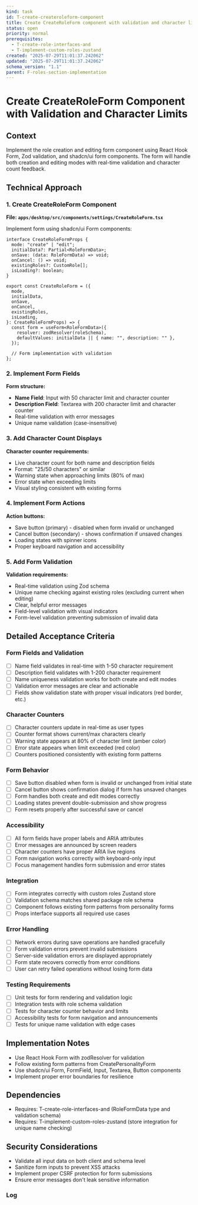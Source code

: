 ```yaml
---
kind: task
id: T-create-createroleform-component
title: Create CreateRoleForm component with validation and character limits
status: open
priority: normal
prerequisites:
  - T-create-role-interfaces-and
  - T-implement-custom-roles-zustand
created: "2025-07-29T11:01:37.242062"
updated: "2025-07-29T11:01:37.242062"
schema_version: "1.1"
parent: F-roles-section-implementation
---
```


# Create CreateRoleForm Component with Validation and Character Limits

## Context

Implement the role creation and editing form component using React Hook Form, Zod validation, and shadcn/ui form components. The form will handle both creation and editing modes with real-time validation and character count feedback.

## Technical Approach

### 1. Create CreateRoleForm Component

**File: `apps/desktop/src/components/settings/CreateRoleForm.tsx`**

Implement form using shadcn/ui Form components:

```tsx
interface CreateRoleFormProps {
  mode: "create" | "edit";
  initialData?: Partial<RoleFormData>;
  onSave: (data: RoleFormData) => void;
  onCancel: () => void;
  existingRoles?: CustomRole[];
  isLoading?: boolean;
}

export const CreateRoleForm = ({
  mode,
  initialData,
  onSave,
  onCancel,
  existingRoles,
  isLoading,
}: CreateRoleFormProps) => {
  const form = useForm<RoleFormData>({
    resolver: zodResolver(roleSchema),
    defaultValues: initialData || { name: "", description: "" },
  });

  // Form implementation with validation
};
```

### 2. Implement Form Fields

**Form structure:**

- **Name Field**: Input with 50 character limit and character counter
- **Description Field**: Textarea with 200 character limit and character counter
- Real-time validation with error messages
- Unique name validation (case-insensitive)

### 3. Add Character Count Displays

**Character counter requirements:**

- Live character count for both name and description fields
- Format: "25/50 characters" or similar
- Warning state when approaching limits (80% of max)
- Error state when exceeding limits
- Visual styling consistent with existing forms

### 4. Implement Form Actions

**Action buttons:**

- Save button (primary) - disabled when form invalid or unchanged
- Cancel button (secondary) - shows confirmation if unsaved changes
- Loading states with spinner icons
- Proper keyboard navigation and accessibility

### 5. Add Form Validation

**Validation requirements:**

- Real-time validation using Zod schema
- Unique name checking against existing roles (excluding current when editing)
- Clear, helpful error messages
- Field-level validation with visual indicators
- Form-level validation preventing submission of invalid data

## Detailed Acceptance Criteria

### Form Fields and Validation

- [ ] Name field validates in real-time with 1-50 character requirement
- [ ] Description field validates with 1-200 character requirement
- [ ] Name uniqueness validation works for both create and edit modes
- [ ] Validation error messages are clear and actionable
- [ ] Fields show validation state with proper visual indicators (red border, etc.)

### Character Counters

- [ ] Character counters update in real-time as user types
- [ ] Counter format shows current/max characters clearly
- [ ] Warning state appears at 80% of character limit (amber color)
- [ ] Error state appears when limit exceeded (red color)
- [ ] Counters positioned consistently with existing form patterns

### Form Behavior

- [ ] Save button disabled when form is invalid or unchanged from initial state
- [ ] Cancel button shows confirmation dialog if form has unsaved changes
- [ ] Form handles both create and edit modes correctly
- [ ] Loading states prevent double-submission and show progress
- [ ] Form resets properly after successful save or cancel

### Accessibility

- [ ] All form fields have proper labels and ARIA attributes
- [ ] Error messages are announced by screen readers
- [ ] Character counters have proper ARIA live regions
- [ ] Form navigation works correctly with keyboard-only input
- [ ] Focus management handles form submission and error states

### Integration

- [ ] Form integrates correctly with custom roles Zustand store
- [ ] Validation schema matches shared package role schema
- [ ] Component follows existing form patterns from personality forms
- [ ] Props interface supports all required use cases

### Error Handling

- [ ] Network errors during save operations are handled gracefully
- [ ] Form validation errors prevent invalid submissions
- [ ] Server-side validation errors are displayed appropriately
- [ ] Form state recovers correctly from error conditions
- [ ] User can retry failed operations without losing form data

### Testing Requirements

- [ ] Unit tests for form rendering and validation logic
- [ ] Integration tests with role schema validation
- [ ] Tests for character counter behavior and limits
- [ ] Accessibility tests for form navigation and announcements
- [ ] Tests for unique name validation with edge cases

## Implementation Notes

- Use React Hook Form with zodResolver for validation
- Follow existing form patterns from CreatePersonalityForm
- Use shadcn/ui Form, FormField, Input, Textarea, Button components
- Implement proper error boundaries for resilience

## Dependencies

- Requires: T-create-role-interfaces-and (RoleFormData type and validation schema)
- Requires: T-implement-custom-roles-zustand (store integration for unique name checking)

## Security Considerations

- Validate all input data on both client and schema level
- Sanitize form inputs to prevent XSS attacks
- Implement proper CSRF protection for form submissions
- Ensure error messages don't leak sensitive information

### Log
